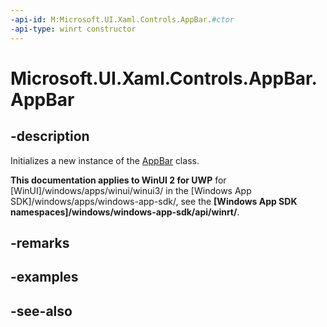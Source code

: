 ```yaml
---
-api-id: M:Microsoft.UI.Xaml.Controls.AppBar.#ctor
-api-type: winrt constructor
---
```


<!-- Method syntax
public AppBar()
-->

# Microsoft.UI.Xaml.Controls.AppBar.AppBar

## -description
Initializes a new instance of the [AppBar](appbar.md) class.

**This documentation applies to WinUI 2 for UWP** for [WinUI]/windows/apps/winui/winui3/ in the [Windows App SDK]/windows/apps/windows-app-sdk/, see the **[Windows App SDK namespaces]/windows/windows-app-sdk/api/winrt/**.

## -remarks

## -examples

## -see-also
